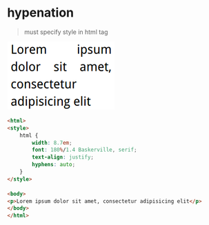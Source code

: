 # hypenation

> must specify style in html tag

![hypenation](./hypenation.png)
``` html
<html>
<style>
    html {
        width: 8.7em;
        font: 180%/1.4 Baskerville, serif;
        text-align: justify;
        hyphens: auto;
    }
</style>

<body>
<p>Lorem ipsum dolor sit amet, consectetur adipisicing elit</p>
</body>
</html>
```